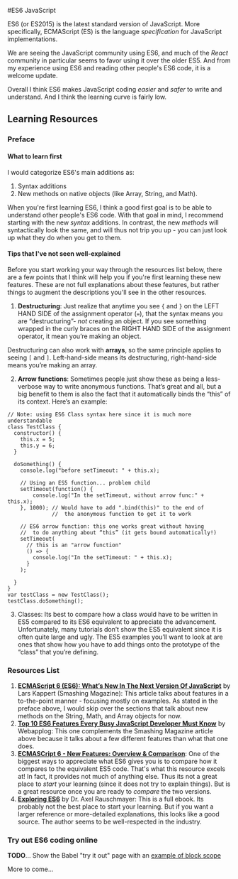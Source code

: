 #ES6 JavaScript

ES6 (or ES2015) is the latest standard version of JavaScript.  More specifically, ECMAScript (ES) is the language *specification* for JavaScript implementations.

We are seeing the JavaScript community using ES6, and much of the *React* community in particular seems to favor using it over the older ES5.  And from my experience using ES6 and reading other people's ES6 code, it is a welcome update.

Overall I think ES6 makes JavaScript coding *easier* and *safer* to write and understand.  And I think the learning curve is fairly low. 


## Learning Resources

### Preface

#### What to learn first
I would categorize ES6's main additions as: 
1. Syntax additions
2. New methods on native objects (like Array, String, and Math).

When you're first learning ES6, I think a good first goal is to be able to understand other people's ES6 code.  With that goal in mind, I recommend starting with the new *syntax* additions.  In contrast, the new *methods* will syntactically look the same, and will thus not trip you up - you can just look up what they do when you get to them.

#### Tips that I've not seen well-explained

Before you start working your way through the resources list below, there are a few points that I think will help you if you're first learning these new features.  These are not full explanations about these features, but rather things to augment the descriptions you'll see in the other resources.

1. **Destructuring**:  Just realize that anytime you see `{` and `}` on the LEFT HAND SIDE of the assignment operator (`=`), that the syntax means you are “destructuring”- *not* creating an object.  If you see something wrapped in the curly braces on the RIGHT HAND SIDE of the assignment operator, it mean you’re making an object.

 Destructuring can also work with **arrays**, so the same principle applies to seeing `[` and `]`.  Left-hand-side means its destructuring, right-hand-side means you’re making an array.

2.  **Arrow functions**:  Sometimes people just show these as being a less-verbose way to write anonymous functions.  That’s great and all, but a big benefit to them is also the fact that it automatically binds the “this” of its context.  Here’s an example:

```
// Note: using ES6 Class syntax here since it is much more understandable
class TestClass {
  constructor() {
    this.x = 5;
    this.y = 6;
  }
  
  doSomething() {
    console.log("before setTimeout: " + this.x);
    
    // Using an ES5 function... problem child
    setTimeout(function() {  
        console.log("In the setTimeout, without arrow func:" + this.x);
    }, 1000); // Would have to add ".bind(this)" to the end of 
              //  the anonymous function to get it to work
    
    // ES6 arrow function: this one works great without having
    //  to do anything about “this” (it gets bound automatically!)
    setTimeout(
      // this is an "arrow function"
      () => { 
        console.log("In the setTimeout: " + this.x); 
      }
    );
    
  }
}
var testClass = new TestClass();
testClass.doSomething();
```



3. Classes:  Its best to compare how a class would have to be written in ES5 compared to its ES6 equivalent to appreciate the advancement.  Unfortunately, many tutorials don’t show the ES5 equivalent since it is often quite large and ugly.  The ES5 examples you’ll want to look at are ones that show how you have to add things onto the prototype of the “class” that you’re defining. 


### Resources List

1. **[ECMAScript 6 (ES6): What’s New In The Next Version Of JavaScript](http://www.smashingmagazine.com/2015/10/es6-whats-new-next-version-javascript/)** by Lars Kappert (Smashing Magazine): This article talks about features in a to-the-point manner - focusing mostly on examples.  As stated in the preface above, I would skip over the sections that talk about new methods on the String, Math, and Array objects for now.  
2. **[Top 10 ES6 Features Every Busy JavaScript Developer Must Know](http://webapplog.com/es6/)** by Webapplog: This one complements the Smashing Magazine article above because it talks about a few different features than what that one does. 
3. **[ECMASCript 6 - New Features: Overview & Comparison](http://es6-features.org/#Constants)**:  One of the biggest ways to appreciate what ES6 gives you is to compare how it compares to the equivalent ES5 code.  That's what this resource excels at!  In fact, it provides not much of anything else.  Thus its not a great place to *start* your learning (since it does not try to explain things).  But is a great resource once you are ready to *compare* the two versions.
5. [**Exploring ES6**](http://exploringjs.com/es6/index.html) by Dr. Axel Rauschmayer:  This is a full ebook.  Its probably not the best place to start your learning. But if you want a larger reference or more-detailed explanations, this looks like a good source.  The author seems to be well-respected in the industry.

### Try out ES6 coding online

<p class="todo-note">
<strong>TODO</strong>... Show the Babel "try it out" page with an <a href="{{ book.linkBabelEditorBlockScopeExample }}">example of block scope</a>
</p>


More to come...